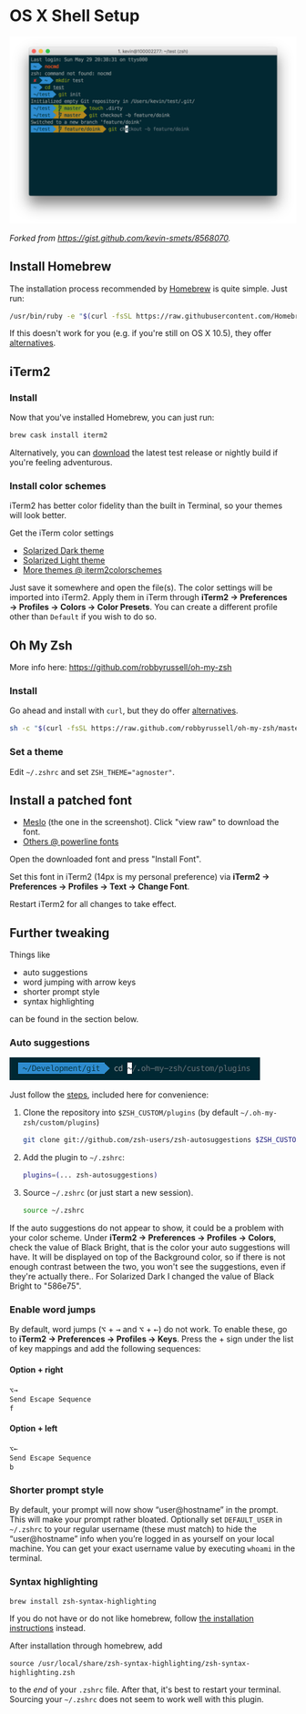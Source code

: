 # OS X Shell Setup

![solarized](img/solarized.jpg)

*Forked from <https://gist.github.com/kevin-smets/8568070>.*

## Install Homebrew

The installation process recommended by [Homebrew](http://brew.sh/) is quite simple. Just run:

```sh
/usr/bin/ruby -e "$(curl -fsSL https://raw.githubusercontent.com/Homebrew/install/master/install)"
```

If this doesn't work for you (e.g. if you're still on OS X 10.5), they offer [alternatives](https://github.com/Homebrew/brew/blob/master/docs/Installation.md#alternative-installs).

## iTerm2

### Install

Now that you've installed Homebrew, you can just run:

```sh
brew cask install iterm2
```
    
Alternatively, you can [download](http://www.iterm2.com/downloads.html) the latest test release or nightly build if you're feeling adventurous.

### Install color schemes

iTerm2 has better color fidelity than the built in Terminal, so your themes will look better.
    
Get the iTerm color settings

- [Solarized Dark theme](https://raw.githubusercontent.com/altercation/solarized/master/iterm2-colors-solarized/Solarized%20Dark.itermcolors)
- [Solarized Light theme](https://raw.githubusercontent.com/altercation/solarized/master/iterm2-colors-solarized/Solarized%20Light.itermcolors)
- [More themes @ iterm2colorschemes](http://iterm2colorschemes.com/)
    
Just save it somewhere and open the file(s). The color settings will be imported into iTerm2. Apply them in iTerm through **iTerm2 → Preferences → Profiles → Colors → Color Presets**. You can create a different profile other than `Default` if you wish to do so.

## Oh My Zsh 

More info here: https://github.com/robbyrussell/oh-my-zsh

### Install

Go ahead and install with `curl`, but they do offer [alternatives](https://github.com/robbyrussell/oh-my-zsh#basic-installation).
    
```sh
sh -c "$(curl -fsSL https://raw.github.com/robbyrussell/oh-my-zsh/master/tools/install.sh)"
```

### Set a theme

Edit `~/.zshrc` and set `ZSH_THEME="agnoster"`.

## Install a patched font

- [Meslo](https://github.com/Lokaltog/powerline-fonts/blob/master/Meslo/Meslo%20LG%20M%20DZ%20Regular%20for%20Powerline.otf) (the one in the screenshot). Click "view raw" to download the font.
- [Others @ powerline fonts](https://github.com/powerline/fonts)
    
Open the downloaded font and press "Install Font".

Set this font in iTerm2 (14px is my personal preference) via **iTerm2 → Preferences → Profiles → Text → Change Font**.

Restart iTerm2 for all changes to take effect.

## Further tweaking

Things like

- auto suggestions
- word jumping with arrow keys
- shorter prompt style
- syntax highlighting

can be found in the section below.

### Auto suggestions

![zsh-autosuggestions](img/zsh-autosuggestions.jpg)

Just follow the [steps](https://github.com/tarruda/zsh-autosuggestions#oh-my-zsh), included here for convenience:

1. Clone the repository into `$ZSH_CUSTOM/plugins` (by default `~/.oh-my-zsh/custom/plugins`)

    ```sh
    git clone git://github.com/zsh-users/zsh-autosuggestions $ZSH_CUSTOM/plugins/zsh-autosuggestions
    ```

2. Add the plugin to `~/.zshrc`:

    ```sh
    plugins=(... zsh-autosuggestions)
    ```
    
3. Source `~/.zshrc` (or just start a new session).

    ```sh
    source ~/.zshrc
    ```
    
If the auto suggestions do not appear to show, it could be a problem with your color scheme. Under **iTerm2 → Preferences → Profiles → Colors**, check the value of Black Bright, that is the color your auto suggestions will have. It will be displayed on top of the Background color, so if there is not enough contrast between the two, you won't see the suggestions, even if they're actually there.. For Solarized Dark I changed the value of Black Bright to "586e75".

### Enable word jumps

By default, word jumps (<kbd>⌥</kbd> + <kbd>→</kbd> and <kbd>⌥</kbd> + <kbd>←</kbd>) do not work. To enable these, go to **iTerm2 → Preferences → Profiles → Keys**. Press the + sign under the list of key mappings and add the following sequences:

#### Option + right

```
⌥→
Send Escape Sequence
f
```

#### Option + left

```
⌥←
Send Escape Sequence
b
```

### Shorter prompt style

By default, your prompt will now show “user@hostname” in the prompt. This will make your prompt rather bloated. Optionally set `DEFAULT_USER` in `~/.zshrc` to your regular username (these must match) to hide the “user@hostname” info when you’re logged in as yourself on your local machine. You can get your exact username value by executing `whoami` in the terminal.

### Syntax highlighting

```
brew install zsh-syntax-highlighting
```

If you do not have or do not like homebrew, follow [the installation instructions](https://github.com/zsh-users/zsh-syntax-highlighting/blob/master/INSTALL.md) instead.

After installation through homebrew, add

```
source /usr/local/share/zsh-syntax-highlighting/zsh-syntax-highlighting.zsh
```

to the *end* of your `.zshrc` file. After that, it's best to restart your terminal. Sourcing your `~/.zshrc` does not seem to work well with this plugin.
